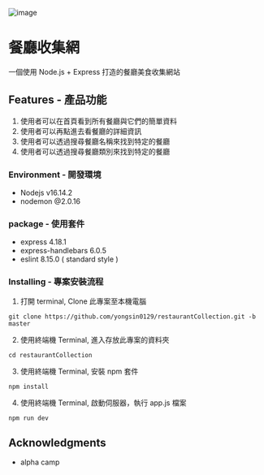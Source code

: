 ![image](https://github.com/yongsin0129/restaurantCollection/blob/main/%E9%A4%90%E5%BB%B3%E9%A6%96%E9%A0%81.png)

# 餐廳收集網

一個使用 Node.js + Express 打造的餐廳美食收集網站

## Features - 產品功能

1. 使用者可以在首頁看到所有餐廳與它們的簡單資料
2. 使用者可以再點進去看餐廳的詳細資訊
3. 使用者可以透過搜尋餐廳名稱來找到特定的餐廳
4. 使用者可以透過搜尋餐廳類別來找到特定的餐廳

### Environment  - 開發環境

- Nodejs v16.14.2
- nodemon @2.0.16

### package  - 使用套件

- express 4.18.1
- express-handlebars 6.0.5
- eslint 8.15.0 ( standard style )


### Installing - 專案安裝流程

1. 打開 terminal, Clone 此專案至本機電腦

```
git clone https://github.com/yongsin0129/restaurantCollection.git -b master
```

2. 使用終端機 Terminal, 進入存放此專案的資料夾

```
cd restaurantCollection
```

3. 使用終端機 Terminal, 安裝 npm 套件

```
npm install
```


4. 使用終端機 Terminal, 啟動伺服器，執行 app.js 檔案

```
npm run dev 
```

## Acknowledgments

* alpha camp
